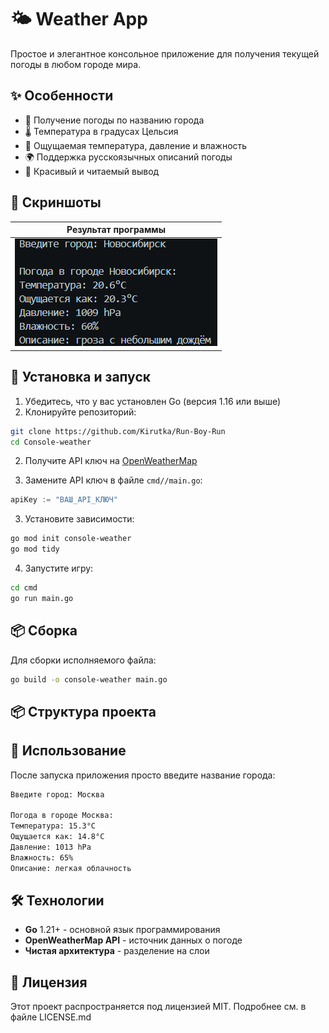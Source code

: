# 🌤️ Weather App

Простое и элегантное консольное приложение для получения текущей погоды в любом городе мира.

## ✨ Особенности

- 📍 Получение погоды по названию города
- 🌡️ Температура в градусах Цельсия
- 💨 Ощущаемая температура, давление и влажность
- 🌍 Поддержка русскоязычных описаний погоды
- 🎨 Красивый и читаемый вывод

## 📸 Скриншоты

| Результат программы               |
| --------------------------------- |
| ![Меню](image/ConsoleWeather.png) |

## 🚀 Установка и запуск

1. Убедитесь, что у вас установлен Go (версия 1.16 или выше)
2. Клонируйте репозиторий:

```bash
git clone https://github.com/Kirutka/Run-Boy-Run
cd Console-weather
```

2. Получите API ключ на [OpenWeatherMap](https://openweathermap.org/api)

3. Замените API ключ в файле `cmd//main.go`:

```go
apiKey := "ВАШ_API_КЛЮЧ"
```

3. Установите зависимости:

```bash
go mod init console-weather
go mod tidy
```

4. Запустите игру:

```bash
cd cmd
go run main.go
```

## 📦 Сборка

Для сборки исполняемого файла:

```bash
go build -o console-weather main.go
```

## 📦 Структура проекта

## 🎯 Использование

После запуска приложения просто введите название города:

```bash
Введите город: Москва

Погода в городе Москва:
Температура: 15.3°C
Ощущается как: 14.8°C
Давление: 1013 hPa
Влажность: 65%
Описание: легкая облачность
```

## 🛠️ Технологии

- **Go** 1.21+ - основной язык программирования
- **OpenWeatherMap API** - источник данных о погоде
- **Чистая архитектура** - разделение на слои

## 📄 Лицензия

Этот проект распространяется под лицензией MIT. Подробнее см. в файле LICENSE.md
